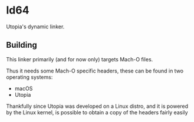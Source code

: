 # ld64

Utopia's dynamic linker.

## Building

This linker primarily (and for now only) targets Mach-O files.

Thus it needs some Mach-O specific headers, these can be found in two operating systems:

- macOS
- Utopia

Thankfully since Utopia was developed on a Linux distro, and it is powered by the Linux kernel, is possible to obtain a copy of the headers
fairly easily